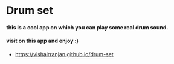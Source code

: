 # Drum set

#### this is a cool app on which you can play some real drum sound.

#### visit on this app and enjoy :)

* https://vishalrranjan.github.io/drum-set
